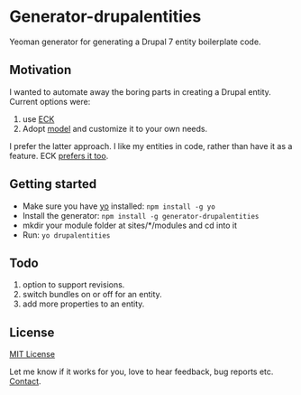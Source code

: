 # Generator-drupalentities

Yeoman generator for generating a Drupal 7 entity boilerplate code.

## Motivation

I wanted to automate away the boring parts in creating a Drupal entity. Current options were:
1. use [ECK](https://www.drupal.org/project/eck)
2. Adopt [model](https://www.drupal.org/project/model) and customize it to your own needs.

I prefer the latter approach. I like my entities in code, rather than have it as a feature. ECK [prefers it too](https://www.drupal.org/node/1971326#comment-7307660).

## Getting started
- Make sure you have [yo](https://github.com/yeoman/yo) installed:
    `npm install -g yo`
- Install the generator: `npm install -g generator-drupalentities`
- mkdir your module folder at sites/*/modules and cd into it
- Run: `yo drupalentities`

## Todo
1. option to support revisions.
2. switch bundles on or off for an entity.
3. add more properties to an entity.

## License
[MIT License](http://en.wikipedia.org/wiki/MIT_License)

Let me know if it works for you, love to hear feedback, bug reports etc. [Contact](https://twitter.com/lakshminp).
